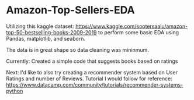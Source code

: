 # Amazon-Top-Sellers-EDA

Utilizing this kaggle dataset: https://www.kaggle.com/sootersaalu/amazon-top-50-bestselling-books-2009-2019 to perform some basic EDA using Pandas, matplotlib, and seaborn.

The data is in great shape so data cleaning was mininmum.

Currently: Created a simple code that suggests books based on ratings

Next: I'd like to also try creating a recommender system based on User Ratings and number of Reviews.
Tutorial I would follow for reference: https://www.datacamp.com/community/tutorials/recommender-systems-python
